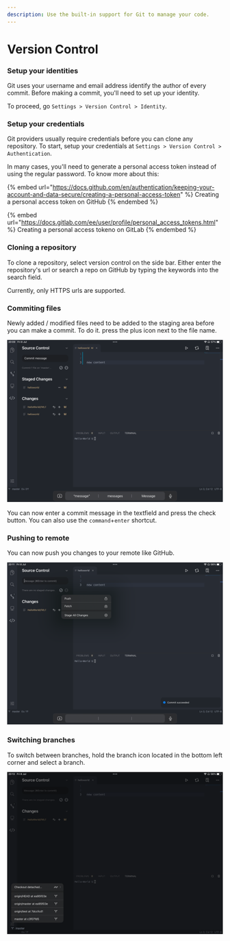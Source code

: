 ```yaml
---
description: Use the built-in support for Git to manage your code.
---
```


# Version Control

### Setup your identities

Git uses your username and email address identify the author of every commit. Before making a commit, you'll need to set up your identity.

To proceed, go `Settings > Version Control > Identity`.&#x20;

### Setup your credentials

Git providers usually require credentials before you can clone any repository. To start, setup your credentials at `Settings > Version Control > Authentication`.

In many cases, you'll need to generate a personal access token instead of using the regular password. To know more about this:

{% embed url="https://docs.github.com/en/authentication/keeping-your-account-and-data-secure/creating-a-personal-access-token" %}
Creating a personal access token on GitHub
{% endembed %}

{% embed url="https://docs.gitlab.com/ee/user/profile/personal_access_tokens.html" %}
Creating a personal access tokeno on GitLab
{% endembed %}

### Cloning a repository

To clone a repository, select version control on the side bar. Either enter the repository's url or search a repo on GitHub by typing the keywords into the search field.

Currently, only HTTPS urls are supported.

### Commiting files

Newly added / modified files need to be added to the staging area before you can make a commit. To do it. press the plus icon next to the file name.

![Adding a file to staging area](<../.gitbook/assets/image (1) (1) (1).png>)

You can now enter a commit message in the textfield and press the check button. You can also use the `command`+`enter` shortcut.

### Pushing to remote

You can now push you changes to your remote like GitHub.

![Pushing changes to remote](<../.gitbook/assets/image (3) (1) (1).png>)

### Switching branches

To switch between branches, hold the branch icon located in the bottom left corner and select a branch.

![Checkout to a branch](<../.gitbook/assets/image (1).png>)

